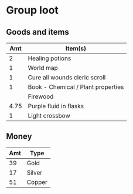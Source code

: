 # Group loot

## Goods and items
Amt   | Item(s)
----- | -------
2     | Healing potions
1     | World map
1     | Cure all wounds cleric scroll
1     | Book - Chemical / Plant properties
      | Firewood
4.75  | Purple fluid in flasks
1     | Light crossbow

## Money
Amt   | Type
----- | ----
39    | Gold
17    | Silver
51    | Copper
